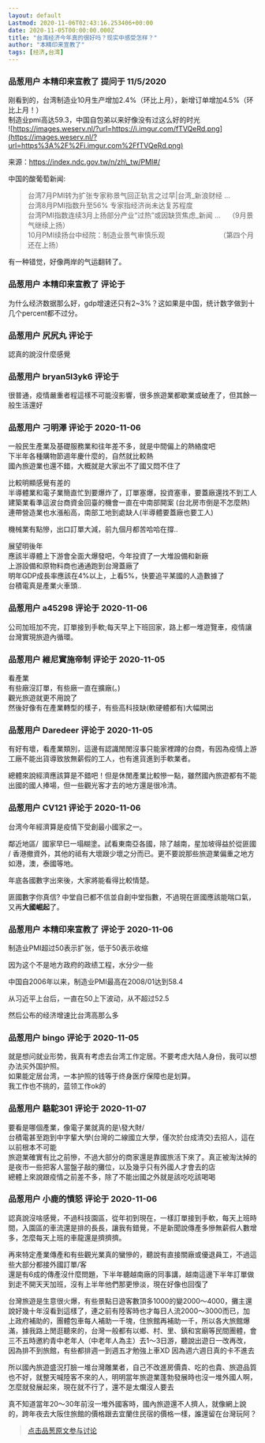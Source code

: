 ```yaml
---
layout: default
Lastmod: 2020-11-06T02:43:16.253406+00:00
date: 2020-11-05T00:00:00.000Z
title: "台湾经济今年真的很好吗？现实中感受怎样？"
author: "本精印来宣教了"
tags: [经济,台湾]
---
```



### 品葱用户 **本精印来宣教了** 提问于 11/5/2020
    
刚看到的，台湾制造业10月生产增加2.4%（环比上月），新增订单增加4.5%（环比上月！）  
制造业pmi高达59.3，中国自包弟以来好像没有过这么好的时光  
![https://images.weserv.nl/?url=https://i.imgur.com/fTVQeRd.png](https://images.weserv.nl/?url=https%3A%2F%2Fi.imgur.com%2FfTVQeRd.png)  
  
  
来源：https://index.ndc.gov.tw/n/zh\_tw/PMI#/  
  
中国的酸葡萄新闻:  

> 台湾7月PMI转为扩张专家称景气回正轨言之过早|台湾\_新浪财经 ...  
> 台湾8月PMI指数升至56% 专家指经济尚未达复苏程度  
> 台湾PMI指数连续3月上扬部分产业“过热”或因缺货焦虑\_新闻 ...    （9月景气继续上扬）  
> 10月PMI续扬台中经院：制造业景气审慎乐观                            （第四个月还在上扬）

  
有一种错觉，好像两岸的气运翻转了。
    
                

### 品葱用户 **本精印来宣教了** 评论于 
        
为什么经济数据那么好，gdp增速还只有2~3%？这如果是中国，统计数字做到十几个percent都不过分。
        
                

### 品葱用户 **尻尻丸** 评论于 
        
認真的說沒什麼感覺
        
                

### 品葱用户 **bryan5l3yk6** 评论于 
        
很普通，疫情嚴重者程這樣不可能沒影響，很多旅遊業都歇業或破產了，但其餘一般生活還好
        
                

### 品葱用户 **刁明澤** 评论于 2020-11-06
        
一般民生產業及基礎服務業和往年差不多，就是中間偏上的熱絡度吧  
下半年各種購物節週年慶什麼的，自然就比較熱  
國內旅遊業也還不錯，大概就是大家出不了國又悶不住了  
  
比較明顯感覺有差的  
半導體業和電子業簡直忙到要爆炸了，訂單塞爆，投資塞車，要蓋廠還找不到工人  
建築業看準這波台商資金回臺的機會一直在中南部開案 (台北房市倒是不怎麼熱)  
連帶營造業也水漲船高，南部工地到處缺人(半導體要蓋廠也要工人)  
  
機械業有點慘，出口訂單大減，前九個月都苦哈哈在撐..  
  
展望明後年  
應該半導體上下游會全面大爆發吧，今年投資了一大堆設備和新廠  
上游設備和原物料商也通通跑到台灣蓋廠了  
明年GDP成長率應該在4%以上，上看5%，快要追平某國的人造數據了  
台積電真是產業火車頭..
        
                

### 品葱用户 **a45298** 评论于 2020-11-06
        
公司加班加不完，訂單接到手軟;每天早上下班回家，路上都一堆遊覽車，疫情讓台灣實現旅遊內循環。
        
                

### 品葱用户 **維尼實施帝制** 评论于 2020-11-05
        
看產業  
有些廠沒訂單，有些廠一直在擴廠(。)  
觀光旅遊就更不用說了  
然後好像有在產業轉型的樣子，有些高科技缺(軟硬體都有)大幅開出
        
                

### 品葱用户 **Daredeer** 评论于 2020-11-05
        
有好有壞，看產業類別，這邊有認識閒閒沒事只能家裡蹲的台商，有因為疫情上游工廠不能出貨導致放無薪假的工人，也有進貨進到手軟業者。  
  
總體來說經濟應該算是不錯吧！但是休閒產業比較慘一點，雖然國內旅遊都有不能出國的國人捧場，但一些觀光客才去的地方還是很冷清。
        
                

### 品葱用户 **CV121** 评论于 2020-11-06
        
台湾今年經濟算是疫情下受創最小國家之一。  
  
鄰近地區/  國家早巳一塌糊塗。試看東南亞各國，除了越南，星加坡得益於從匪國 / 香港撤資外，其他的祗有大壞跟少壞之分而已。更不要說那些旅遊業偏重之地方如港，澳，泰國等地。  
  
年底各國數字出來後，大家將能看得比較情楚。  
  
匪國數字你真信? 中堂自已都不信並自創中堂指數，不過現在匪國應該能喘口氣，又再**大國崛起**了。
        
                

### 品葱用户 **本精印来宣教了** 评论于 2020-11-06
        
制造业PMI超过50表示扩张，低于50表示收缩  
  
因为这个不是地方政府的政绩工程，水分少一些  
  
中国自2006年以来，制造业PMI最高在2008/01达到58.4  
  
从习近平上台后，一直在50上下波动，从不超过52.5  
  
然后公布的经济增速比台湾高那么多
        
                

### 品葱用户 **bingo** 评论于 2020-11-05
        
就是想问就业形势，我真有考虑去台湾工作定居。不要考虑大陆人身份，我可以想办法买外国护照。  
如果能定居台湾，一本护照的钱等于终身医疗保障也是划算。  
我工作也不挑的，蓝领工作ok的
        
                

### 品葱用户 **駱駝301** 评论于 2020-11-07
        
要看是哪個產業，像電子業就真的是\\發大財/  
台積電甚至跑到中字輩大學(台灣的二線國立大學，僅次於台成清交)去招人，這在以前根本不可能  
旅遊業確實有比之前慘，不過大部分的商家還是靠國旅活下來了。真正被淘汰掉的是夜市一些把客人當盤子敲的攤位，以及幾乎只有外國人才會去的店  
總體上來說跟疫情之前差不多，除了不能出國之外就是該吃吃該喝喝
        
                

### 品葱用户 **小鹿的憤怒** 评论于 2020-11-06
        
認真說沒啥感覺，不過科技園區，從年初到現在，一樣訂單接到手軟，每天上班時間，入園區的車流還是排的長長，讓我有錯覺，不是新聞說傳產多慘無薪假人數增多，怎麼每天上班的車龍還是擠擠擠。  
  
再來特定產業傳產和有些觀光業真的蠻慘的，聽說有直接關廠或優退員工，不過這些大部分都接外國訂單/客  
還是有6成的傳產沒什麼問題，下半年聽越南廠的同事講，越南這邊下半年訂單做到走不開天天加班，沒有上半年他們那更慘淡，現在好像也回復了  
  
台灣旅遊是生意很火爆，有些景點日遊客數頂多1000的變2000～4000，攤主還說好幾十年沒看到這樣了，連之前有陸客時也才每日人流2000～3000而已，加上政府補助的，團體包車每人補助一千塊，住旅館再補助一千，所以各大旅館爆滿，據我路上閒逛聽來的，台灣一般都有以鄉、村、里、鎮和宮廟等民間團體，會三不五時邀約青中老年人（中老年人為主）去1～3日游，聽說出遊日一改再改，因為排不到旅館，有些都排週一到週五才勉強上車XD 因為週六週日真的卡不進去  
  
所以國內旅遊盛況打臉一堆台灣雕業者，自己不改進房價貴、吃的也貴、旅遊品質也不好，就整天喊陸客不來的人，明明當年旅遊業蓬勃發展時也沒一堆外國人啊，怎麼就發展起來，現在就不行了，還不是太爛沒人要去  
  
真不知道當年20～30年前沒一堆外國客時，國內旅遊還不人擠人，就像網上說的，跨年夜去大阪住旅館的價格跟去宜蘭住民宿的價格一樣，誰還留在台灣玩阿？
        
                





> [点击品葱原文参与讨论](https://pincong.rocks/question/33116)

